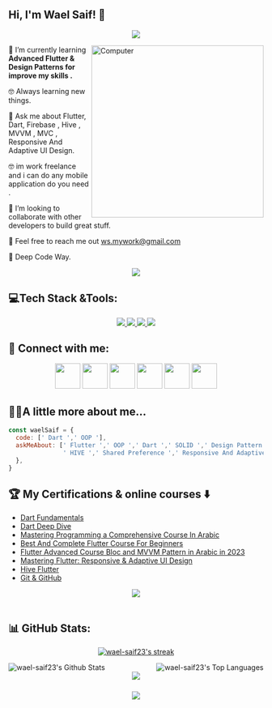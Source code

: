 <h2> Hi, I'm Wael Saif! 👋</h2>

<!-- Typing SVG by DenverCoder1 - https://github.com/DenverCoder1/readme-typing-svg -->
<p align="center">
  <a href="https://github.com/DenverCoder1/readme-typing-svg"><img src="https://readme-typing-svg.herokuapp.com/?lines=Flutter%20developer📱;&font=Fira%20Code&center=true&width=440&height=45&color=2F81F7&vCenter=true&size=22"></a>
</p> 
<img src="https://github.com/lambiengcode/lambiengcode/blob/main/gif/dash.gif?raw=true" width="340px" align="right" alt="Computer">
<p

🌱 I’m currently learning **Advanced Flutter & Design Patterns for improve my skills .**

🤓 Always learning new things.

💬 Ask me about Flutter, Dart, Firebase , Hive , MVVM , MVC , Responsive And Adaptive UI Design.

🤓 im work freelance and i can do any mobile application do you need .

🤝 I’m looking to collaborate with other developers to build great stuff.

📧 Feel free to reach me out ws.mywork@gmail.com

🫡 Deep Code Way.
<div align="center">
    <img src="https://user-images.githubusercontent.com/73097560/115834477-dbab4500-a447-11eb-908a-139a6edaec5c.gif" />
</div>

## 💻Tech Stack &Tools:
<div align="center">
  <a href="#">
    <img src="https://skillicons.dev/icons?i=dart,flutter,firebase&theme=dark" />
    <img src="https://skillicons.dev/icons?i=git,github,vscode,androidstudio,postman&theme=dark" />
    <img src="https://skillicons.dev/icons?i=xd,figma&theme=dark" />
    <img src="https://skillicons.dev/icons?i=photoshop,ae,autocad&theme=dark" />
  </a>
 
</div>
  
## 💌 Connect with me:
<p align="center">
<a href = "https://ws.mywork@gmail.com/"><img src="https://img.icons8.com/fluent/48/000000/gmail.png" width="50" height="50" /></a>
<a href = "https://t.me/Wael_Saif87"><img src="https://img.icons8.com/color/48/000000/telegram-app--v1.png" width="50" height="50" /></a>
<a href = "https://www.linkedin.com/in/wael-saif-ab58a5175/"><img src="https://img.icons8.com/fluent/48/000000/linkedin.png" width="50" height="50" /></a>
<a href = "https://www.facebook.com/profile.php?id=100088000014161&mibextid=kFxxJD"><img src="https://img.icons8.com/fluency/48/000000/facebook.png" width="50" height="50" /></a>
<a href = "https://discordapp.com/users/1086841327523729448"><img src="https://img.icons8.com/fluency/48/000000/discord.png" width="50" height="50" /></a>
<a href = "https://wa.me/201010770272?text=Welcome%20!%20I'm%20excited%20to%20connect%20with%20you%20on%20WhatsApp."><img src="https://img.icons8.com/fluency/48/000000/whatsapp.png" width="50" height="50" /></a>
</p>

## 👨‍💻A little more about me...  

```javascript
const waelSaif = {
  code: [' Dart ',' OOP '],
  askMeAbout: [' Flutter ',' OOP ',' Dart ',' SOLID ',' Design Pattern ',' MVVM ',' MCV ',
               ' HIVE ',' Shared Preference ',' Responsive And Adaptive Design ',' Flutter Localization ',' Git ',' GitHub '],
  },
}
```

## 🏆 My Certifications & online courses :arrow_down:

- [Dart Fundamentals](https://almdrasa.com/tracks/mobile-development/courses/dart-fundamentals)
- [Dart Deep Dive](https://almdrasa.com/tracks/mobile-development/courses/dart-deep-dive)
- [Mastering Programming a Comprehensive Course In Arabic](https://www.udemy.com/course/mastering-programming-a-comprehensive-course-in-arabic/)
- [Best And Complete Flutter Course For Beginners](https://www.udemy.com/course/best-and-complete-flutter-course-for-beginners)
- [Flutter Advanced Course Bloc and MVVM Pattern in Arabic in 2023](https://www.udemy.com/course/flutter-bloc-pattern-from-zero-to-hero-in-arabic)
- [Mastering Flutter: Responsive & Adaptive UI Design](https://www.udemy.com/course/mastering-flutter-responsive-adaptive-ui-design-arabic)
- [Hive Flutter](https://www.youtube.com/watch?v=dtFhXz2JHA0&list=PL9b6wgodx-C3VRvma06Lz6Y7-fr5fMy6K)
- [Git & GitHub](https://almdrasa.com/tracks/programming-foundations/courses/git-github/)



<div align="center">
    <img src="https://user-images.githubusercontent.com/73097560/115834477-dbab4500-a447-11eb-908a-139a6edaec5c.gif" />
</div>
<br>

## 📊 GitHub Stats:


<p align="center">
    <a href="https://github.com/wael-saif23/github-readme-streak-stats">
        <img title="🔥 Get streak stats for your profile at git.io/streak-stats" alt="wael-saif23's streak" src="https://github-readme-streak-stats.herokuapp.com/?user=wael-saif23&theme=black-ice&hide_border=true&stroke=0000&background=060A0CD0"/>
    </a>
  
</p>

<a href="https://github.com/wael-saif23/github-readme-stats">
    <img align="left"  alt="wael-saif23's Github Stats" src="https://github-readme-stats.vercel.app/api?username=wael-saif23&show_icons=true&count_private=true&theme=react&hide_border=true&bg_color=0D1117" /></a>
<a href="https://github.com/wael-saif23/github-readme-stats">
    <img align="right" alt="wael-saif23's Top Languages" src="https://github-readme-stats.vercel.app/api/top-langs/?username=wael-saif23&langs_count=8&count_private=true&layout=compact&theme=react&hide_border=true&bg_color=0D1117" /></a>
<br>



<div align="center">
    <img src="https://user-images.githubusercontent.com/73097560/115834477-dbab4500-a447-11eb-908a-139a6edaec5c.gif" />
</div>


<h3 align="center">
    <img src="https://readme-typing-svg.herokuapp.com/?font=Righteous&size=25&center=true&vCenter=true&width=500&height=70&duration=4000&lines=Thanks+for+visiting!+❤️;I'm+Long+Life+Learner">
</h3>

